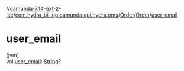//[camunda-7.14-ext-2-lite](../../../../index.md)/[com.hydra_billing.camunda.api.hydra.oms](../../index.md)/[Order](../index.md)/[Order](index.md)/[user_email](user_email.md)

# user_email

[jvm]\
val [user_email](user_email.md): [String](https://kotlinlang.org/api/latest/jvm/stdlib/kotlin/-string/index.html)?
